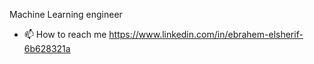 Machine Learning engineer
- 📫 How to reach me https://www.linkedin.com/in/ebrahem-elsherif-6b628321a

<!---
EbrahemHesham/EbrahemHesham is a ✨ special ✨ repository because its `README.md` (this file) appears on your GitHub profile.
You can click the Preview link to take a look at your changes.
--->
